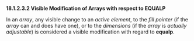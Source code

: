 **18.1.2.3.2 Visible Modification of Arrays with respect to EQUALP** 

In an *array*, any visible change to an *active element*, to the *fill pointer* (if the *array* can and does have one), or to the *dimensions* (if the *array* is *actually adjustable*) is considered a visible modification with regard to **equalp**. 

